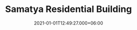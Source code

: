 ---
title: Samatya Residential Building
date: 2021-01-01T12:49:27.000+06:00
thumbnail: images/project_samatyaResidence/thumb.png
service: Design, Modeling, Rendering
# Client: Damascus University
shortDescription: I designed a residential building in the historical area of Al-Fateh Samatya, Turkey. The project presented unique challenges as the design had to comply with government rules due to the illegal construction of the original buildings in the area. My goal was to preserve historical buildings as they are, while creating a modern residential building that reflects the previous culture of the area. The design incorporates the area's style and culture, while the interior design was carefully crafted for a modern touch. The result is a successful blend of the past and present, with a functional and aesthetically pleasing residential building that honors the historical significance of the area.
challenge: Lorem ipsum dolor sit amet, consetetur sadipscing elitr, sed diam nonumy
  eirmod tempor invidunt ut labore et dolore magna aliquyam erat, sed diam voluptua
  vero eos et accusam et justo duo dolores et ea rebum. Stet clita kasd gubergren.
solution: Lorem ipsum dolor sit amet, consetetur sadipscing elitr, sed diam nonumy
  eirmod tempor invidunt ut labore et dolore magna aliquyam erat, sed diam voluptua
  vero eos et accusam et justo duo dolores et ea rebum. Stet clita kasd gubergren.
slideShowImages: [images/project1/1.jpg,images/project1/2.jpg,images/project1/3.jpg,images/project1/3.jpg,images/project1/3.jpg]
showChallenge: "true"
showSolution: "true"
showChallengeAndSolution: "true"

---